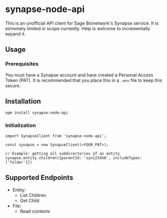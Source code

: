 # synapse-node-api

This is an unofficial API client for Sage Bionetwork's Synapse service. It is
extremely limited in scope currently. Help is welcome to incrementally expand it.

## Usage

### Prerequisites

You must have a Synapse account and have created a Personal Access Token (PAT). It is recommended that you place this in a `.env` file to keep this secure.

## Installation

```
npm install synapse-node-api
```

### Initialization

```
import SynapseClient from 'synapse-node-api';

const synapse = new SynapseClient(<YOUR_PAT>);

// Example: getting all subdirectories of an entity
synapse.entity.children({parentId: 'syn123456', includeTypes: ['folder']})
```

## Supported Endpoints

- Entity:
  - List Children
  - Get Child
- File:
  - Read contents
